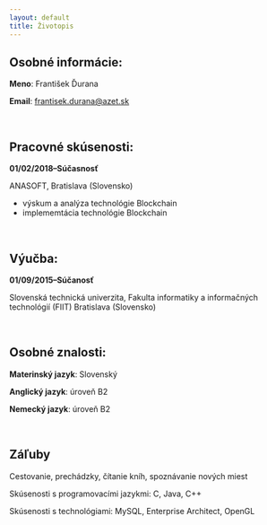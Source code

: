 ```yaml
---
layout: default
title: Životopis
---
```


## Osobné informácie:	  

**Meno**: František Ďurana

**Email**: frantisek.durana@azet.sk 

<br>

## Pracovné skúsenosti:	  

**01/02/2018–Súčasnosť**

ANASOFT, Bratislava (Slovensko)
  - výskum a analýza technológie Blockchain
  - implememtácia technológie Blockchain

<br>

## Výučba:

**01/09/2015–Súčanosť**

  Slovenská technická univerzita, Fakulta informatiky a informačných technológií (FIIT)
  Bratislava (Slovensko)

<br>

## Osobné znalosti:

**Materinský jazyk**:	Slovenský

**Anglický jazyk**: úroveň B2

**Nemecký jazyk**: úroveň B2

<br>

## Záľuby

Cestovanie, prechádzky, čítanie kníh, spoznávanie nových miest

Skúsenosti s programovacími jazykmi: C, Java, C++

Skúsenosti s technológiami: MySQL, Enterprise Architect, OpenGL
